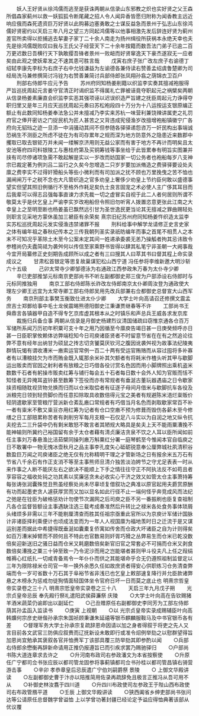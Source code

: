 <!-- { "loadSidebar": true } -->
　　妖人王好贤从徐鸿儒而逃至是获诛两朝从信录山东邪教之炽也实好贤之父王森所倡森家蓟州以救一妖狐狐令断尾藏之招人令人闻异香皆愿归附称为闻香教主远近响应俄而森死遗资巨万好贤以此购募边塞勇敢之士谋反益急而景州于弘志山东徐鸿儒好贤密约以天启三年八月之望三方同起鸿儒等以他事相激先发后辞连好贤为蓟州差官所卖得以拒捕逃去挈妻子家丁二十余人南走为扬州缉役所获祸本永绝天幸也夫先是徐鸿儒既败叹曰我与王氏父子经营天下二十余年按籍而数吾法门弟子已逾二百万更迟数日吾横行天下孰敢撄吾锋者景州一败衄而好贤窜逸天下豪杰遂寂无一应者矣由此观之使妖辈发之不速其患可胜言哉
　　戊寅右庶子张广改左庶子右谕德丁绍轼李康先李标为右庶子右中允钱谦益为左谕德各兼侍读右赞善孟绍虞鲁楚卿为司经局洗马兼修撰简讨冯铨为右赞善兼简讨兵部侍郎张凤翔孙翕之荫锦衣卫百户
　　刑部右侍郎牛应元予告
　　苏州府同知杨姜削籍以织监李实奏其擅减袍服得严旨巡抚周起元言姜守官清正时谒织监不得属礼亡罪被诬竟夺职起元之祸檗矣两朝从信录杨姜素廉直会织监李实恶其强项诬以迟误织造严旨建之抚臣周起元力诤得夺职归里又是年三月应天巡抚周起元奏曰苏松袍段四十万分为十八运按运支银原编正额止有此数同知杨姜奉法急公并未擅减乃李实来苏杭一味营利兼饶辣讲属吏之礼罚府官之俸开密访之门捉民机为匠人甚苦之又背违成宪侵渔岁改擅增袍船镇徽宁广各府向无貂珰之迹一旦添一中涓骚动其间不但参随各驿驿递怨咨万一奸民构出事端诚恐祸生不测臣之所虑不徒在为有司存累年之规而深为地方防意外之隐患近来数郡中攫取已取去银钜万并未闻一缕解京济用则无益公家而有害于地方不再计而明矣且太安池等府四司料银陵工与惠桂府第及买铜筹钱等事坐给于此皆累奉有明旨实图兼并挟有司尽停诸项急需不敢起解是实以一岁改而妨国家一切公务者也袍船每岁八支神宗已裁定著为例刘吕二监行之久矣今忽增造二只岁岁要加派脩造之费驿驿要设处夫廪之费李实不过得奸猾船头等些小微利而有司加派之扰不顾也万里挽曳之苦不恤也漏闸闸万千之税不念也大凡管织造之官多劝皇上奢侈少劝皇上节约臣何敢以盛德事望实但望其照旧例循行不至格外作耗足矣仇士良言固宠之术必使人主广侈其耳目而后我辈可以得志吕强每事直谏力求先裁一切之虚冒实自视于此二人者何居则所谓不敬莫太乎是伏乞皇上严谕李实岁改袍船但令照旧勿听宵人拨置恣意更张此江南之大幸皇上之至明至断也杨姜虽已飘然远引甘为圣世逸民更当论其无擅减之罪曲赐轻处则职言见采地方蒙休虽加三褫臣有余荣矣  熹宗旧纪苏州府同知杨姜忤织造太监李实苏松巡抚周起元发实侵渔违禁诸罪不报
　　刑科给事中解学龙请修正史言史家之体有编年祖之春秋纪传本之三传我朝列圣实录祇昉编年而事之首尾不相贯人之本末不可知况乎革除土木至今公案未定其间一姓递承委裘无恙乃操觚者拘其忌讳致令参稽尚仍夫蠹简祗为袭舛何以传信至家乘野书皆得以肆其私笔宁非圣朝一大阙事哉今宜开局纂修正史刻期告成顾所以成之者有三曰搜其人曰萃其书曰督其程上命实录成议之
　　甘肃松首银定等思复故巢谋犯松山西宁道  冯任参将李维新邀大明沙斩六十五级
　　己卯太常寺少卿邹德泳为右通政江西参政朱万春为太仆寺少卿
　　辛巳吏部推邹元标南京吏部尚书不听左副都御史郑三俊为户部添设右侍郎时与元标同推独用
　　南京工部右侍郎陈长祚改左侍郎南京太仆卿周汝登为通政使大理左少卿王远宜为太常寺卿工部右侍郎吴用先改兵部兼右佥都御史总督宣大山西军务
　　南京刑部主事樊玉衡致仕进太仆少卿
　　大学士叶向高请召还修撰文震孟庶吉士郑鄤给事中毛士龙侯震晹熊德阳御史江秉谦贾继春等不许
　　工部尚书王舜鼎言各镇器甲自造不得专乞京库虚其根本从之时镇乐和声总兵王威各求发京库
　　裁施归兵备佥事
两朝从信录是月御史杨建烈议清国储疏曰窃惟京通各仓百万军储所系闻万历初年积粟可支十年之用乃因循至今廪庾告竭日甚一日庚癸频呼亦日甚一日臣职掌攸赖体访弊端稔知今日司庾诸臣贤者不时留意节省在在有之然追论往弊不意有经年出纳甘为硕鼠之抟志切贪饕莫厌钦河之腹因讹袭舛视为故事法纪陵夷群情玩愒有谓收漕米一廒索运官常例一百二十两有受运官贿赂而从容过囤将多补寡者有以漕粮挂欠为市而贿金既入辄那余米补其欠额者有将耗米作楂头听其甲与歇脚运出贩卖而官因之射利者有放粮之日巧借各役讨赏名色因而用小脚牌照出乘机盗米数数千石者有躬操市贩卖红筹与铺行每会五十石者每日数十会外人知为官贩而恬不知怪者无异掩耳盗铃甚至数筹下签役而亦有常规者有垂涎古董玩器遇庙之日令歇家挟资相随耽视货物兑换而归而以仓米取偿者有征逐子母间月借米与歇脚抗车各役及派粮完日领到轻赍脚价而任意扣除取具收数倍得元宝之美者有规避陈米浥烂粜贩价轻阴遣歇家至管粮厅营派新仓紊乱廒口常规者有巧借当月名色而剥取歇家常百不补一者有粜米不敷又粜豆亦用红筹为记者有仓口空廒不预为修葺而毁伤各薪木至今修缮之日工部赔累称苦者有剥削穷军每月支粮一石仅足八斗实以为自润之地又纵令抗夫挖去二三升袋中仍有剩米敢怒不敢言者其陋规大略具是矣夫上天不能雨粟漕挽不能神输则所冀约己裕国留有余于太仓者藉有清贞廉洁贪泉不饮之人耳以臣所闻如前任主事刘万春悬渔比洁茹檗同操列廒万斛粟红分署一庭琴鹤至今惟闻本官自临庾之日不敢署中一物无愧冰壶秋月之品主事李孔度矢心砥砺锐意奉公厘弊城社夙清积谷数盈巨万闻之司庾诸臣之绝无仅有允称精明干理之才管新场之日有报余米五万石有节省八千余石有作正支消不等至主事熊师旦清介独苦淡泊姱节之守尤足表表一时从来作事之人断不能厌左右之欲决不能顺上下手之情往往守正不阿执法反不如苟且者享容容之福收处钝之功其素以奖廉惩贪未必收实心干济之效又如管太仓主事萧持筹每张诪张润囊殊觉丑熊虽经察处尚未尽辜顷复借叙功之典准以原官起用夫爵赏原酬有功而起墨吏贪人遽获厚赏而又加以显名如此行径不止一端何怪乎奔竞成风而法纪之弛是在铨臣为破格惩劝计勿使节次漏网之后司庾之臣不另一番振刷也臣复查祖制凡各仓监督皆额设主事遇缺注选三载考成奏准然后升转比之禄米各处食务事体琐屑头绪烦多非需以三年不能剔厘清查而胜其任祖宗亟重此官所以为京庾计军储计国脉计非诸臣择利乘便计也顷成法变而为一年人人视国廪为福地羡时日之迁流于是又谋运别差而据此中希捷得既垂涎如囊橐复侨寓如传舍而仓政大坏诸臣之自为计则得矣如百万漕米掉臂而不顾何且不特此也官数易则奸胥巧猾之丛弊易生而仓米已乾没数倍矣迎新送旧之骚日益而仓米又耗磨数倍矣新官旧官之常套必不可捐而仓米又剥食数倍矣漕挽之粟三十钟至致一乃令泥沙而用之岂能堪者甚则甲斗役夫凡上任之叚绢帷褥心红纸扎一切咸青备焉令一年仆仆而供之其能堪命乎合无仍遵照祖制监督定以三年为限除禄米仓司官一年一换外余悉久任如故庶贤者得安心供职练习仓务清查弊端而令一岁可省数十万石其于阜裕节省非浅已也乞皇上敕部速复降行并允臣款诸弊悬之木榜永为惩戒勿徒狥情面轻国体坐令官府日坏一日而莫之底止也
明熹宗哲皇帝实录卷之三十八
明熹宗悊皇帝实录卷之三十八
　　天启三年九月戊子朔
　　光宗贞皇帝忌辰  奉先殿行祭礼遣阳武侯薛濂祭  庆陵
　　○大学士叶向高在告钦赐猪羊酒米蔬菜仍谕即出以副延伫
　　○己丑赠原任右副都御史李同芳为工部左侍郎荫其孙孟函入监读书
　　○庚寅  上视朝
　　○以  光宗贞皇帝实录成赐辅臣叶向高韩爌何宗彦史继偕孙承宗朱国祯顾秉谦朱延禧等银币麒麟服鞍马及中书官银币各有差
　　○督理军务大学士孙承宗复疏辞恩命因请以加之身者得叙于将吏之先人又言目前各文武官三防俱应叙赉而辽抚新设未敢即行或准令炤例举劾之以慰群望得旨加恩尚宜勉承其褒叙各官并恤赉军丁该部具覆三防举劾其即参酌以闻
　　○兵部右侍郎余懋衡再辞新命请用正推仍报遵旨已而引疾求罢乃赐驰驿归
　　○户部尚书陈大道连章求去许之
　　○升河南布政司右参政潘文为本省按察使
　　○升原任广宁都司佥书张应辰以都司管龙固参将事蓟镇都司佥书孙桂以都司管昌镇右骑营游击事
　　○辛卯  孝恭章皇后忌辰遣广宁伯刘嗣爵祭  景陵
　　○  上御文华殿讲读
　　○左副都御史曹于汴亦以陪推简用佐录再疏辞免且极言正推冯从吾可用不从
　　○补御史林汝翥于四川道
　　○升四川布政使司左参政王于陛山西布政使司右布政管鴈平道
　　○壬辰  上御文华殿讲读
　　○狭西阖省乡绅吏部尚书张问达等公请原任总督魏学曾谥恤  上以学曾功著封疆已经论定予谥应得恤典著该部从优议覆

